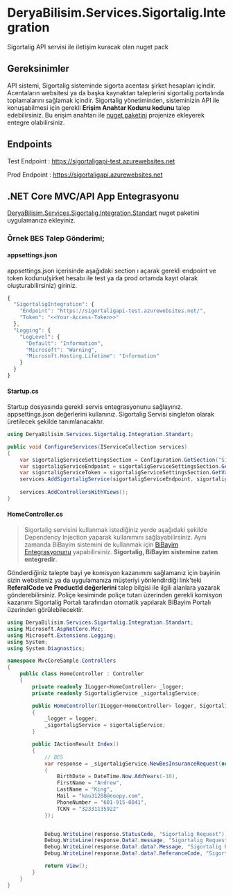 # DeryaBilisim.Services.Sigortalig.Integration
Sigortalig API servisi ile iletişim kuracak olan nuget pack

## Gereksinimler
API sistemi, Sigortalig sisteminde sigorta acentası şirket hesapları içindir. Acentaların websitesi ya da başka kaynaktan taleplerini sigortalig portalında toplamalarını sağlamak içindir. Sigortalig yönetiminden, sisteminizin API ile konuşabilmesi için gerekli **Erişim Anahtar Kodunu kodunu** talep edebilirsiniz. Bu erişim anahtarı ile [nuget paketini](https://www.nuget.org/packages/DeryaBilisim.Services.Sigortalig.Integration.Standart) projenize ekleyerek entegre olabilirsiniz.


## Endpoints

Test Endpoint : https://sigortaligapi-test.azurewebsites.net

Prod Endpoint : https://sigortaligapi.azurewebsites.net


## .NET Core MVC/API App Entegrasyonu

[DeryaBilisim.Services.Sigortalig.Integration.Standart](https://www.nuget.org/packages/DeryaBilisim.Services.Sigortalig.Integration.Standart) nuget paketini uygulamanıza ekleyiniz. 

### Örnek BES Talep Gönderimi;

#### **appsettings.json**
appsettings.json içerisinde aşağıdaki section ı açarak gerekli endpoint ve token kodunu(şirket hesabı ile test ya da prod ortamda kayıt olarak oluşturabilirsiniz) giriniz.

```javascript
{
  "SigortaligIntegration": {
    "Endpoint": "https://sigortaligapi-test.azurewebsites.net/",
    "Token": "<<Your-Access-Token>>"
  },
  "Logging": {
    "LogLevel": {
      "Default": "Information",
      "Microsoft": "Warning",
      "Microsoft.Hosting.Lifetime": "Information"
    }
  }
}
```

#### **Startup.cs**
Startup dosyasında gerekli servis entegrasyonunu sağlayınız. appsettings.json değerlerini kullanınız. Sigortalig Servisi singleton olarak üretilecek şekilde tanımlanacaktır.

```csharp
using DeryaBilisim.Services.Sigortalig.Integration.Standart;

public void ConfigureServices(IServiceCollection services)
{
    var sigortaligServiceSettingsSection = Configuration.GetSection("SigortaligIntegration");
    var sigortaligServiceEndpoint = sigortaligServiceSettingsSection.GetValue<string>("Endpoint");
    var sigortaligServiceToken = sigortaligServiceSettingsSection.GetValue<string>("Token");
    services.AddSigortaligService(sigortaligServiceEndpoint, sigortaligServiceToken);
    
    services.AddControllersWithViews();
}
```


#### **HomeController.cs**

> Sigortalig servisini kullanmak istediğiniz yerde aşağıdaki şekilde Dependency Injection yaparak kullanımını sağlayabilirsiniz. Aynı zamanda BiBayim sistemini de kullanmak için [BiBayim Entegrasyonunu](https://github.com/muratbaseren/DeryaBilisim.Services.BiBayim.Integration) yapabilirsiniz. **Sigortalig, BiBayim sistemine zaten entegredir**.

Gönderdiğiniz talepte bayi ye komisyon kazanımını sağlamanız için bayinin sizin websiteniz ya da uygulamanıza müşteriyi yönlendirdiği link'teki **ReferalCode ve ProductId değerlerini** talep bilgisi ile ilgili alanlara yazarak gönderebilirsiniz. Poliçe kesiminde poliçe tutarı üzerinden gerekli komisyon kazanımı Sigortalig Portalı tarafından otomatik yapılarak BiBayim Portalı üzerinden görülebilecektir.

```csharp
using DeryaBilisim.Services.Sigortalig.Integration.Standart;
using Microsoft.AspNetCore.Mvc;
using Microsoft.Extensions.Logging;
using System;
using System.Diagnostics;

namespace MvcCoreSample.Controllers
{
    public class HomeController : Controller
    {
        private readonly ILogger<HomeController> _logger;
        private readonly SigortaligService _sigortaligService;

        public HomeController(ILogger<HomeController> logger, SigortaligService sigortaligService)
        {
            _logger = logger;
            _sigortaligService = sigortaligService;
        }

        public IActionResult Index()
        {
            // BES
            var response = _sigortaligService.NewBesInsuranceRequest(new NewBesInsuranceRequestModel
            {
                BirthDate = DateTime.Now.AddYears(-10),
                FirstName = "Andrew",
                LastName = "King",
                Mail = "kau31288@eoopy.com",
                PhoneNumber = "601-915-0841",
                TCKN = "32331135922"
            });


            Debug.WriteLine(response.StatusCode, "Sigortalig Request");
            Debug.WriteLine(response.Data?.message, "Sigortalig Request");
            Debug.WriteLine(response.Data?.data?.Message, "Sigortalig Request");
            Debug.WriteLine(response.Data?.data?.ReferanceCode, "Sigortalig Request");

            return View();
        }
    }
}
```
